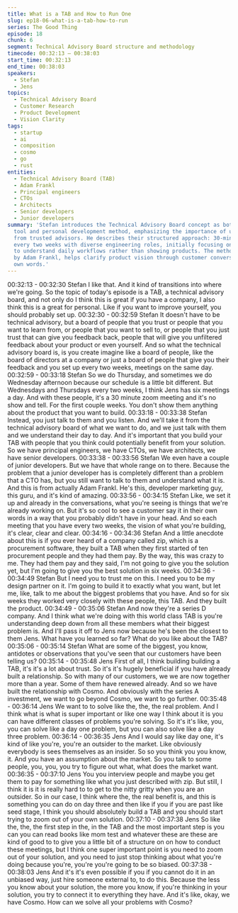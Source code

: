 ```yaml
---
title: What is a TAB and How to Run One
slug: ep18-06-what-is-a-tab-how-to-run
series: The Good Thing
episode: 18
chunk: 6
segment: Technical Advisory Board structure and methodology
timecode: 00:32:13 – 00:38:03
start_time: 00:32:13
end_time: 00:38:03
speakers:
  - Stefan
  - Jens
topics:
  - Technical Advisory Board
  - Customer Research
  - Product Development
  - Vision Clarity
tags:
  - startup
  - ai
  - composition
  - cosmo
  - go
  - rust
entities:
  - Technical Advisory Board (TAB)
  - Adam Frankl
  - Principal engineers
  - CTOs
  - Architects
  - Senior developers
  - Junior developers
summary: 'Stefan introduces the Technical Advisory Board concept as both a business
  tool and personal development method, emphasizing the importance of unfiltered feedback
  from trusted advisors. He describes their structured approach: 30-minute meetings
  every two weeks with diverse engineering roles, initially focusing only on listening
  to understand daily workflows rather than showing products. The methodology, influenced
  by Adam Frankl, helps clarify product vision through customer conversations in their
  own words.'
---
```


00:32:13 - 00:32:30
Stefan
I like that. And it kind of transitions into where we're going. So the topic of today's episode is a
TAB, a technical advisory board, and not only do I think this is great if you have a company, I
also think this is a great for personal. Like if you want to improve yourself, you should probably
set up.
00:32:30 - 00:32:59
Stefan
It doesn't have to be technical advisory, but a board of people that you trust or people that you
want to learn from, or people that you want to sell to, or people that you just trust that can give
you feedback back, people that will give you unfiltered feedback about your product or even
yourself. And so what the technical advisory board is, is you create imagine like a board of
people, like the board of directors at a company or just a board of people that give you their
feedback and you set up every two weeks, meetings on the same day.
00:32:59 - 00:33:18
Stefan
So we do Thursday, and sometimes we do Wednesday afternoon because our schedule is a
little bit different. But Wednesdays and Thursdays every two weeks, I think Jens has six
meetings a day. And with these people, it's a 30 minute zoom meeting and it's no show and tell.
For the first couple weeks. You don't show them anything about the product that you want to
build.
00:33:18 - 00:33:38
Stefan
Instead, you just talk to them and you listen. And we'll take it from the technical advisory board
of what we want to do, and we just talk with them and we understand their day to day. And it's
important that you build your TAB with people that you think could potentially benefit from your
solution. So we have principal engineers, we have CTOs, we have architects, we have senior
developers.
00:33:38 - 00:33:56
Stefan
We even have a couple of junior developers. But we have that whole range on to there.
Because the problem that a junior developer has is completely different than a problem that a
CTO has, but you still want to talk to them and understand what it is. And this is from actually
Adam Frankl. He's this, developer marketing guy, this guru, and it's kind of amazing.
00:33:56 - 00:34:15
Stefan
Like, we set it up and already in the conversations, what you're seeing is things that we're
already working on. But it's so cool to see a customer say it in their own words in a way that you
probably didn't have in your head. And so each meeting that you have every two weeks, the
vision of what you're building, it's clear, clear and clear.
00:34:16 - 00:34:36
Stefan
And a little anecdote about this is if you ever heard of a company called zip, which is a
procurement software, they built a TAB when they first started of ten procurement people and
they had them pay. By the way, this was crazy to me. They had them pay and they said, I'm not
going to give you the solution yet, but I'm going to give you the best solution in six weeks.
00:34:36 - 00:34:49
Stefan
But I need you to trust me on this. I need you to be my design partner on it. I'm going to build it
to exactly what you want, but let me, like, talk to me about the biggest problems that you have.
And so for six weeks they worked very closely with these people, this TAB. And they built the
product.
00:34:49 - 00:35:06
Stefan
And now they're a series D company. And I think what we're doing with this world class TAB is
you're understanding deep down from all these members what their biggest problem is. And I'll
pass it off to Jens now because he's been the closest to them Jens. What have you learned so
far? What do you like about the TAB?
00:35:06 - 00:35:14
Stefan
What are some of the biggest, you know, antidotes or observations that you've seen that our
customers have been telling us?
00:35:14 - 00:35:48
Jens
First of all, I think building building a TAB, it's it's a lot about trust. So it's it's hugely beneficial if
you have already built a relationship. So with many of our customers, we we are now together
more than a year. Some of them have renewed already. And so we have built the relationship
with Cosmo. And obviously with the series A investment, we want to go beyond Cosmo, we want
to go further.
00:35:48 - 00:36:14
Jens
We want to to solve like the, the, the real problem. And I think what is what is super important or
like one way I think about it is you can have different classes of problems you're solving. So it's
it's like, you, you can solve like a day one problem, but you can also solve like a day three
problem.
00:36:14 - 00:36:35
Jens
And I would say like day one, it's kind of like you're, you're an outsider to the market. Like
obviously everybody is sees themselves as an insider. So so you think you you know, it. And
you have an assumption about the market. So you talk to some people, you, you, you try to
figure out what, what does the market want.
00:36:35 - 00:37:10
Jens
You you interview people and maybe you get them to pay for something like what you just
described with zip. But still, I think it is it is really hard to to get to the nitty gritty when you are an
outsider. So in our case, I think where the, the real benefit is, and this is something you can do
on day three and then like if you if you are past like seed stage, I think you should absolutely
build a TAB and you should start trying to zoom out of your own solution.
00:37:10 - 00:37:38
Jens
So like the, the, the first step in the, in the TAB and the most important step is you can you can
read books like mom test and whatever these are these are kind of good to to give you a little bit
of a structure on on how to conduct these meetings, but I think one super important point is you
need to zoom out of your solution, and you need to just stop thinking about what you're doing
because you're, you're you're going to be so biased.
00:37:38 - 00:38:03
Jens
And it's it's even possible if you if you cannot do it in an unbiased way, just hire someone
external to, to do this. Because the less you know about your solution, the more you know, if
you're thinking in your solution, you try to connect it to everything they have. And it's like, okay,
we have Cosmo. How can we solve all your problems with Cosmo?